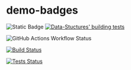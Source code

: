 # demo-badges

![Static Badge](https://img.shields.io/badge/build-passing-brightgreen?style=flat-square&logoColor=black&label=6364272)
[![Data-Stuctures' building tests](https://github.com/Luca-Abele-101/demo-badges/actions/workflows/cmake-multi-platform.yml/badge.svg?branch=master)](https://github.com/Luca-Abele-101/demo-badges/actions/workflows/cmake-multi-platform.yml)

![GitHub Actions Workflow Status](https://img.shields.io/github/actions/workflow/status/Luca-Abele-101/demo-badges/cmake-multi-platform.yml?label=Build%20testing%20status)

[![Build Status](https://github.com/Luca-Abele-101/demo-badges/workflows/Data%20Structures%20CI/badge.svg?branch=master&event=push)](https://github.com/Luca-Abele-101/demo-badges/actions/workflows/cmake-multi-platform.yml)

[![Tests Status](https://github.com/Luca-Abele-101/demo-badges/workflows/Data%20Structures%20CI/badge.svg?branch=master&event=push&label=tests)](https://github.com/Luca-Abele-101/demo-badges/actions/workflows/cmake-multi-platform.yml)




